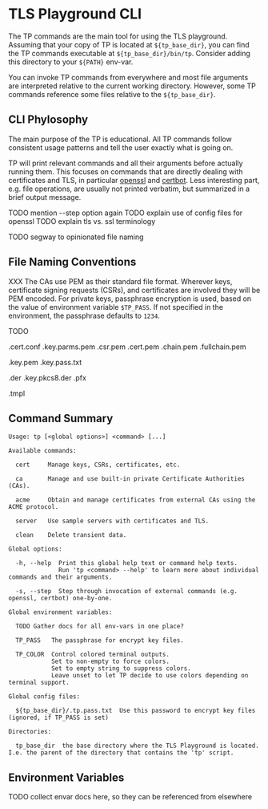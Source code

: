 # TLS Playground CLI

The TP commands are the main tool for using the TLS playground.
Assuming that your copy of TP is located at `${tp_base_dir}`, you can find the TP commands executable at `${tp_base_dir}/bin/tp`.
Consider adding this directory to your `${PATH}` env-var.

You can invoke TP commands from everywhere and most file arguments are interpreted relative to the current working directory.
However, some TP commands reference some files relative to the `${tp_base_dir}`.



## CLI Phylosophy

The main purpose of the TP is educational.
All TP commands follow consistent usage patterns and tell the user exactly what is going on.

TP will print relevant commands and all their arguments before actually running them.
This focuses on commands that are directly dealing with certificates and TLS, in particular [openssl](https://www.openssl.org/) and [certbot](https://certbot.eff.org/).
Less interesting part, e.g. file operations, are usually not printed verbatim, but summarized in a brief output message.

TODO mention --step option again
TODO explain use of config files for openssl
TODO explain tls vs. ssl terminology

TODO segway to opinionated file naming



## File Naming Conventions

XXX The CAs use PEM as their standard file format. Wherever keys, certificate signing requests (CSRs), and certificates are involved they will be PEM encoded. For private keys, passphrase encryption is used, based on the value of environment variable `$TP_PASS`. If not specified in the environment, the passphrase defaults to `1234`.

TODO

.cert.conf
.key.parms.pem
.csr.pem
.cert.pem
.chain.pem
.fullchain.pem

.key.pem
.key.pass.txt


.der
.key.pkcs8.der
.pfx

.tmpl



## Command Summary

```
Usage: tp [<global options>] <command> [...]

Available commands:

  cert     Manage keys, CSRs, certificates, etc.

  ca       Manage and use built-in private Certificate Authorities (CAs).

  acme     Obtain and manage certificates from external CAs using the ACME protocol.

  server   Use sample servers with certificates and TLS.

  clean    Delete transient data.

Global options:

  -h, --help  Print this global help text or command help texts.
              Run 'tp <command> --help' to learn more about individual commands and their arguments.

  -s, --step  Step through invocation of external commands (e.g. openssl, certbot) one-by-one.

Global environment variables:

  TODO Gather docs for all env-vars in one place?

  TP_PASS   The passphrase for encrypt key files.

  TP_COLOR  Control colored terminal outputs.
            Set to non-empty to force colors.
            Set to empty string to suppress colors.
            Leave unset to let TP decide to use colors depending on terminal support.

Global config files:

  ${tp_base_dir}/.tp.pass.txt  Use this password to encrypt key files (ignored, if TP_PASS is set)

Directories:

  tp_base_dir  the base directory where the TLS Playground is located. I.e. the parent of the directory that contains the 'tp' script.
```

## Environment Variables

TODO collect envar docs here, so they can be referenced from elsewhere
